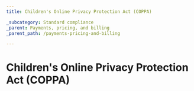 ```yaml
---
title: Children's Online Privacy Protection Act (COPPA)

_subcategory: Standard compliance
_parent: Payments, pricing, and billing
_parent_path: /payments-pricing-and-billing

---
```

# Children's Online Privacy Protection Act (COPPA)
